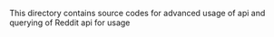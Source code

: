 This directory contains source codes for advanced usage of api and querying of Reddit api for usage
